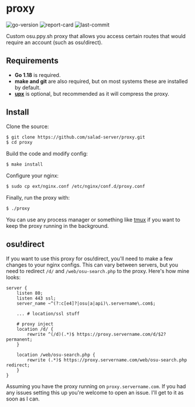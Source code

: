# proxy
![go-version](https://img.shields.io/github/go-mod/go-version/salad-server/proxy) ![report-card](https://goreportcard.com/badge/github.com/salad-server/proxy) ![last-commit](https://img.shields.io/github/last-commit/salad-server/proxy)

Custom osu.ppy.sh proxy that allows you access certain routes that would require an account (such as osu!direct).

## Requirements
- **Go 1.18** is required.
- **make and git** are also required, but on most systems these are installed by default.
- **[upx](https://upx.github.io/)** is optional, but recommended as it will compress the proxy.

## Install
Clone the source:
```sh
$ git clone https://github.com/salad-server/proxy.git
$ cd proxy
```

Build the code and modify config:
```sh
$ make install
```

Configure your nginx:
```sh
$ sudo cp ext/nginx.conf /etc/nginx/conf.d/proxy.conf
```

Finally, run the proxy with:
```sh
$ ./proxy
```

You can use any process manager or something like [tmux](https://github.com/tmux/tmux) if you want to keep the proxy running in the background.

## osu!direct
If you want to use this proxy for osu!direct, you'll need to make a few changes to your nginx configs. This can vary between servers, but you need to redirect `/d/` and `/web/osu-search.php` to the proxy. Here's how mine looks:

```
server {
	listen 80;
	listen 443 ssl;
	server_name ~^(?:c[e4]?|osu|a|api)\.servername\.com$;

	... # location/ssl stuff

	# proxy inject
	location /d/ {
		rewrite ^(/d)(.*)$ https://proxy.servername.com/d/$2? permanent;
	}

	location /web/osu-search.php {
		rewrite (.*)$ https://proxy.servername.com/web/osu-search.php redirect;
	}
}
```

Assuming you have the proxy running on `proxy.servername.com`. If you had any issues setting this up you're welcome to open an issue. I'll get to it as soon as I can.
